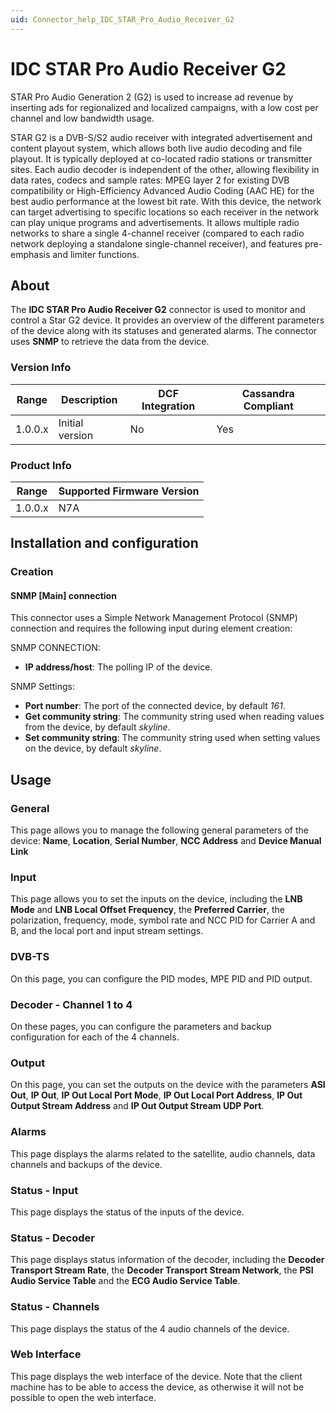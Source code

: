 ```yaml
---
uid: Connector_help_IDC_STAR_Pro_Audio_Receiver_G2
---
```


# IDC STAR Pro Audio Receiver G2

STAR Pro Audio Generation 2 (G2) is used to increase ad revenue by inserting ads for regionalized and localized campaigns, with a low cost per channel and low bandwidth usage.

STAR G2 is a DVB-S/S2 audio receiver with integrated advertisement and content playout system, which allows both live audio decoding and file playout. It is typically deployed at co-located radio stations or transmitter sites. Each audio decoder is independent of the other, allowing flexibility in data rates, codecs and sample rates: MPEG layer 2 for existing DVB compatibility or High-Efficiency Advanced Audio Coding (AAC HE) for the best audio performance at the lowest bit rate. With this device, the network can target advertising to specific locations so each receiver in the network can play unique programs and advertisements. It allows multiple radio networks to share a single 4-channel receiver (compared to each radio network deploying a standalone single-channel receiver), and features pre-emphasis and limiter functions.

## About

The **IDC STAR Pro Audio Receiver G2** connector is used to monitor and control a Star G2 device. It provides an overview of the different parameters of the device along with its statuses and generated alarms. The connector uses **SNMP** to retrieve the data from the device.

### Version Info

| Range | Description | DCF Integration | Cassandra Compliant |
|------------------|-----------------|---------------------|-------------------------|
| 1.0.0.x          | Initial version | No                  | Yes                     |

### Product Info

| Range | Supported Firmware Version |
|------------------|-----------------------------|
| 1.0.0.x          | N7A                         |

## Installation and configuration

### Creation

#### SNMP [Main] connection

This connector uses a Simple Network Management Protocol (SNMP) connection and requires the following input during element creation:

SNMP CONNECTION:

- **IP address/host**: The polling IP of the device.

SNMP Settings:

- **Port number**: The port of the connected device, by default *161*.
- **Get community string**: The community string used when reading values from the device, by default *skyline*.
- **Set community string**: The community string used when setting values on the device, by default *skyline*.

## Usage

### General

This page allows you to manage the following general parameters of the device: **Name**, **Location**, **Serial Number**, **NCC Address** and **Device Manual Link**

### Input

This page allows you to set the inputs on the device, including the **LNB Mode** and **LNB Local Offset Frequency**, the **Preferred Carrier**, the polarization, frequency, mode, symbol rate and NCC PID for Carrier A and B, and the local port and input stream settings.

### DVB-TS

On this page, you can configure the PID modes, MPE PID and PID output.

### Decoder - Channel 1 to 4

On these pages, you can configure the parameters and backup configuration for each of the 4 channels.

### Output

On this page, you can set the outputs on the device with the parameters **ASI Out**, **IP Out**, **IP Out Local Port Mode**, **IP Out Local Port Address**, **IP Out Output Stream Address** and **IP Out Output Stream UDP Port**.

### Alarms

This page displays the alarms related to the satellite, audio channels, data channels and backups of the device.

### Status - Input

This page displays the status of the inputs of the device.

### Status - Decoder

This page displays status information of the decoder, including the **Decoder Transport Stream Rate**, the **Decoder Transport Stream Network**, the **PSI Audio Service Table** and the **ECG Audio Service Table**.

### Status - Channels

This page displays the status of the 4 audio channels of the device.

### Web Interface

This page displays the web interface of the device. Note that the client machine has to be able to access the device, as otherwise it will not be possible to open the web interface.
